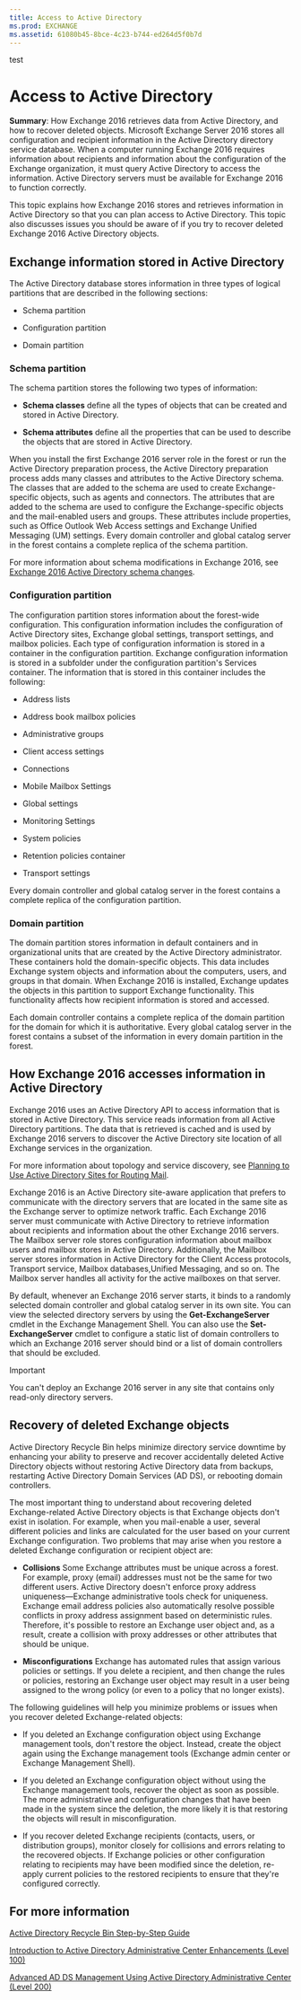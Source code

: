```yaml
---
title: Access to Active Directory
ms.prod: EXCHANGE
ms.assetid: 61080b45-8bce-4c23-b744-ed264d5f0b7d
---
```

test

# Access to Active Directory
 **Summary**: How Exchange 2016 retrieves data from Active Directory, and how to recover deleted objects.
Microsoft Exchange Server 2016 stores all configuration and recipient information in the Active Directory directory service database. When a computer running Exchange 2016 requires information about recipients and information about the configuration of the Exchange organization, it must query Active Directory to access the information. Active Directory servers must be available for Exchange 2016 to function correctly. 
  
    
    

This topic explains how Exchange 2016 stores and retrieves information in Active Directory so that you can plan access to Active Directory. This topic also discusses issues you should be aware of if you try to recover deleted Exchange 2016 Active Directory objects.
## Exchange information stored in Active Directory

The Active Directory database stores information in three types of logical partitions that are described in the following sections:
  
    
    

- Schema partition
    
  
- Configuration partition
    
  
- Domain partition
    
  

### Schema partition

The schema partition stores the following two types of information: 
  
    
    

- **Schema classes** define all the types of objects that can be created and stored in Active Directory.
    
  
- **Schema attributes** define all the properties that can be used to describe the objects that are stored in Active Directory.
    
  
When you install the first Exchange 2016 server role in the forest or run the Active Directory preparation process, the Active Directory preparation process adds many classes and attributes to the Active Directory schema. The classes that are added to the schema are used to create Exchange-specific objects, such as agents and connectors. The attributes that are added to the schema are used to configure the Exchange-specific objects and the mail-enabled users and groups. These attributes include properties, such as Office Outlook Web Access settings and Exchange Unified Messaging (UM) settings. Every domain controller and global catalog server in the forest contains a complete replica of the schema partition. 
  
    
    
For more information about schema modifications in Exchange 2016, see  [Exchange 2016 Active Directory schema changes](exchange-2016-active-directory-schema-changes.md).
  
    
    

### Configuration partition

The configuration partition stores information about the forest-wide configuration. This configuration information includes the configuration of Active Directory sites, Exchange global settings, transport settings, and mailbox policies. Each type of configuration information is stored in a container in the configuration partition. Exchange configuration information is stored in a subfolder under the configuration partition's Services container. The information that is stored in this container includes the following:
  
    
    

- Address lists
    
  
- Address book mailbox policies
    
  
- Administrative groups
    
  
- Client access settings
    
  
- Connections
    
  
- Mobile Mailbox Settings
    
  
- Global settings
    
  
- Monitoring Settings
    
  
- System policies
    
  
- Retention policies container
    
  
- Transport settings
    
  
Every domain controller and global catalog server in the forest contains a complete replica of the configuration partition.
  
    
    

### Domain partition

The domain partition stores information in default containers and in organizational units that are created by the Active Directory administrator. These containers hold the domain-specific objects. This data includes Exchange system objects and information about the computers, users, and groups in that domain. When Exchange 2016 is installed, Exchange updates the objects in this partition to support Exchange functionality. This functionality affects how recipient information is stored and accessed. 
  
    
    
Each domain controller contains a complete replica of the domain partition for the domain for which it is authoritative. Every global catalog server in the forest contains a subset of the information in every domain partition in the forest.
  
    
    

## How Exchange 2016 accesses information in Active Directory

Exchange 2016 uses an Active Directory API to access information that is stored in Active Directory. This service reads information from all Active Directory partitions. The data that is retrieved is cached and is used by Exchange 2016 servers to discover the Active Directory site location of all Exchange services in the organization. 
  
    
    
For more information about topology and service discovery, see  [Planning to Use Active Directory Sites for Routing Mail](http://technet.microsoft.com/library/0f697cee-bcaa-4c69-b80c-7a2afd1817d2.aspx).
  
    
    
Exchange 2016 is an Active Directory site-aware application that prefers to communicate with the directory servers that are located in the same site as the Exchange server to optimize network traffic. Each Exchange 2016 server must communicate with Active Directory to retrieve information about recipients and information about the other Exchange 2016 servers. The Mailbox server role stores configuration information about mailbox users and mailbox stores in Active Directory. Additionally, the Mailbox server stores information in Active Directory for the Client Access protocols, Transport service, Mailbox databases,Unified Messaging, and so on. The Mailbox server handles all activity for the active mailboxes on that server.
  
    
    
By default, whenever an Exchange 2016 server starts, it binds to a randomly selected domain controller and global catalog server in its own site. You can view the selected directory servers by using the **Get-ExchangeServer** cmdlet in the Exchange Management Shell. You can also use the **Set-ExchangeServer** cmdlet to configure a static list of domain controllers to which an Exchange 2016 server should bind or a list of domain controllers that should be excluded.
  
    
    

> [!IMPORTANT]
> You can't deploy an Exchange 2016 server in any site that contains only read-only directory servers. 
  
    
    


## Recovery of deleted Exchange objects

Active Directory Recycle Bin helps minimize directory service downtime by enhancing your ability to preserve and recover accidentally deleted Active Directory objects without restoring Active Directory data from backups, restarting Active Directory Domain Services (AD DS), or rebooting domain controllers.
  
    
    
The most important thing to understand about recovering deleted Exchange-related Active Directory objects is that Exchange objects don't exist in isolation. For example, when you mail-enable a user, several different policies and links are calculated for the user based on your current Exchange configuration. Two problems that may arise when you restore a deleted Exchange configuration or recipient object are:
  
    
    

- **Collisions** Some Exchange attributes must be unique across a forest. For example, proxy (email) addresses must not be the same for two different users. Active Directory doesn't enforce proxy address uniqueness—Exchange administrative tools check for uniqueness. Exchange email address policies also automatically resolve possible conflicts in proxy address assignment based on deterministic rules. Therefore, it's possible to restore an Exchange user object and, as a result, create a collision with proxy addresses or other attributes that should be unique.
    
  
- **Misconfigurations** Exchange has automated rules that assign various policies or settings. If you delete a recipient, and then change the rules or policies, restoring an Exchange user object may result in a user being assigned to the wrong policy (or even to a policy that no longer exists).
    
  
The following guidelines will help you minimize problems or issues when you recover deleted Exchange-related objects:
  
    
    

- If you deleted an Exchange configuration object using Exchange management tools, don't restore the object. Instead, create the object again using the Exchange management tools (Exchange admin center or Exchange Management Shell).
    
  
- If you deleted an Exchange configuration object without using the Exchange management tools, recover the object as soon as possible. The more administrative and configuration changes that have been made in the system since the deletion, the more likely it is that restoring the objects will result in misconfiguration.
    
  
- If you recover deleted Exchange recipients (contacts, users, or distribution groups), monitor closely for collisions and errors relating to the recovered objects. If Exchange policies or other configuration relating to recipients may have been modified since the deletion, re-apply current policies to the restored recipients to ensure that they're configured correctly.
    
  

## For more information

 [Active Directory Recycle Bin Step-by-Step Guide](https://go.microsoft.com/fwlink/p/?linkId=178720)
  
    
    
 [Introduction to Active Directory Administrative Center Enhancements (Level 100)](https://go.microsoft.com/fwlink/p/?linkId=267641)
  
    
    
 [Advanced AD DS Management Using Active Directory Administrative Center (Level 200)](https://go.microsoft.com/fwlink/p/?LinkId=267642)
  
    
    

